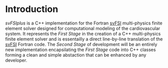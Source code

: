 # Introduction
*svFSIplus* is a C++ implementation for the Fortran [svFSI](https://github.com/SimVascular/svFSI) multi-physics finite element solver designed for computational modeling of the cardiovascular system. It represents the *First Stage* in the creation of a C++ multi-physics finite element solver and is essentailly a direct line-by-line translation of the [svFSI](https://github.com/SimVascular/svFSI) Fortran code. The *Second Stage* of development will be an entirely new implementation encapsilating the *First Stage* code into C++ classes forming a clean and simple abstaction that can be enhanced by any developer.



